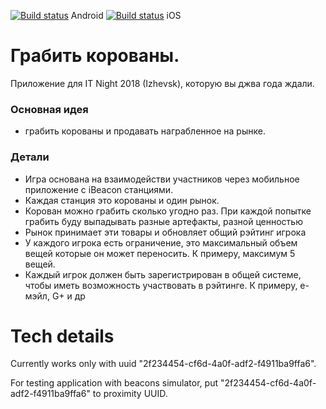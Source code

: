 [![Build status](https://build.appcenter.ms/v0.1/apps/2126a075-8188-45d1-a02a-f67694a90adf/branches/release/badge)](https://appcenter.ms) Android
[![Build status](https://build.appcenter.ms/v0.1/apps/939743df-d875-47fb-a606-29ca9fb5be5e/branches/release/badge)](https://appcenter.ms) iOS

# Грабить корованы. 
Приложение для IT Night 2018 (Izhevsk), которую вы джва года ждали.

### Основная идея 
- грабить корованы и продавать награбленное на рынке.

### Детали
- Игра основана на взаимодействи участников через мобильное приложение с iBeacon станциями.
- Каждая станция это корованы и один рынок.
- Корован можно грабить сколько угодно раз. При каждой попытке грабить буду выпадывать разные артефакты, разной ценностью
- Рынок принимает эти товары и обновляет общий рэйтинг игрока
- У каждого игрока есть ограничение, это максимальный объем вещей которые он может переносить. К примеру, максимум 5 вещей.
- Каждый игрок должен быть зарегистрирован в общей системе, чтобы иметь возможность участвовать в рэйтинге. К примеру, е-мэйл, G+ и др


# Tech details
Currently works only with uuid "2f234454-cf6d-4a0f-adf2-f4911ba9ffa6". 

For testing application with beacons simulator, put "2f234454-cf6d-4a0f-adf2-f4911ba9ffa6" to proximity  UUID.